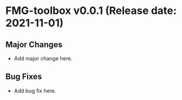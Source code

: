 # FMG-toolbox v0.0.1 (Release date: 2021-11-01)

## Major Changes
* Add major change here.  

## Bug Fixes
* Add bug fix here. 
